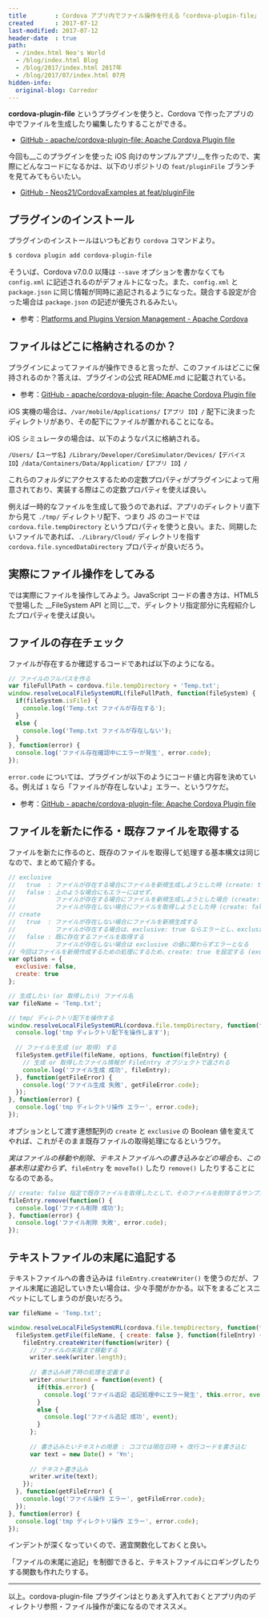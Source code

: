 ```yaml
---
title        : Cordova アプリ内でファイル操作を行える「cordova-plugin-file」
created      : 2017-07-12
last-modified: 2017-07-12
header-date  : true
path:
  - /index.html Neo's World
  - /blog/index.html Blog
  - /blog/2017/index.html 2017年
  - /blog/2017/07/index.html 07月
hidden-info:
  original-blog: Corredor
---
```


__cordova-plugin-file__ というプラグインを使うと、Cordova で作ったアプリの中でファイルを生成したり編集したりすることができる。

- [GitHub - apache/cordova-plugin-file: Apache Cordova Plugin file](https://github.com/apache/cordova-plugin-file)

今回も__このプラグインを使った iOS 向けのサンプルアプリ__を作ったので、実際にどんなコードになるかは、以下のリポジトリの `feat/pluginFile` ブランチを見てみてもらいたい。

- [GitHub - Neos21/CordovaExamples at feat/pluginFile](https://github.com/Neos21/example-cordova/tree/feat/pluginFile)

## プラグインのインストール

プラグインのインストールはいつもどおり `cordova` コマンドより。

```bash
$ cordova plugin add cordova-plugin-file
```

そういば、Cordova v7.0.0 以降は `--save` オプションを書かなくても `config.xml` に記述されるのがデフォルトになった。また、`config.xml` と `package.json` に同じ情報が同時に追記されるようになった。競合する設定が合った場合は `package.json` の記述が優先されるみたい。

- 参考：[Platforms and Plugins Version Management - Apache Cordova](http://cordova.apache.org/docs/en/7.x/platform_plugin_versioning_ref/index.html)

## ファイルはどこに格納されるのか？

プラグインによってファイルが操作できると言ったが、このファイルはどこに保持されるのか？答えは、プラグインの公式 README.md に記載されている。

- 参考：[GitHub - apache/cordova-plugin-file: Apache Cordova Plugin file](https://github.com/apache/cordova-plugin-file#file-system-layouts)

iOS 実機の場合は、`/var/mobile/Applications/【アプリ ID】/` 配下に決まったディレクトリがあり、その配下にファイルが置かれることになる。

iOS シミュレータの場合は、以下のようなパスに格納される。

```
/Users/【ユーザ名】/Library/Developer/CoreSimulator/Devices/【デバイス ID】/data/Containers/Data/Application/【アプリ ID】/
```

これらのフォルダにアクセスするための定数プロパティがプラグインによって用意されており、実装する際はこの定数プロパティを使えば良い。

例えば一時的なファイルを生成して扱うのであれば、アプリのディレクトリ直下から見て `./tmp/` ディレクトリ配下、つまり JS のコードでは `cordova.file.tempDirectory` というプロパティを使うと良い。また、同期したいファイルであれば、`./Library/Cloud/` ディレクトリを指す `cordova.file.syncedDataDirectory` プロパティが良いだろう。

## 実際にファイル操作をしてみる

では実際にファイルを操作してみよう。JavaScript コードの書き方は、HTML5 で登場した __FileSystem API と同じ__で、ディレクトリ指定部分に先程紹介したプロパティを使えば良い。

## ファイルの存在チェック

ファイルが存在するか確認するコードであれば以下のようになる。

```javascript
// ファイルのフルパスを作る
var fileFullPath = cordova.file.tempDirectory + 'Temp.txt';
window.resolveLocalFileSystemURL(fileFullPath, function(fileSystem) {
  if(fileSystem.isFile) {
    console.log('Temp.txt ファイルが存在する');
  }
  else {
    console.log('Temp.txt ファイルが存在しない');
  }
}, function(error) {
  console.log('ファイル存在確認中にエラーが発生', error.code);
});
```

`error.code` については、プラグインが以下のようにコード値と内容を決めている。例えば `1` なら「ファイルが存在しないよ」エラー、というワケだ。

- 参考：[GitHub - apache/cordova-plugin-file: Apache Cordova Plugin file](https://github.com/apache/cordova-plugin-file#list-of-error-codes-and-meanings)

## ファイルを新たに作る・既存ファイルを取得する

ファイルを新たに作るのと、既存のファイルを取得して処理する基本構文は同じなので、まとめて紹介する。

```javascript
// exclusive
//   true  : ファイルが存在する場合にファイルを新規生成しようとした時 (create: true) に、エラー扱いにしてエラー処理の関数を呼び出す
//   false : 上のような場合にもエラーにはせず、
//           ファイルが存在する場合にファイルを新規生成しようとした場合 (create: true) は既存ファイルの取得処理として扱う
//           ファイルが存在しない場合にファイルを取得しようとした時 (create: false) は、exclusive の値に関わらずエラーとなる
// create
//   true  : ファイルが存在しない場合にファイルを新規生成する
//           ファイルが存在する場合は、exclusive: true ならエラーとし、exclusive: false ならファイル取得処理 (create :false と同じ) として扱う
//   false : 既に存在するファイルを取得する
//           ファイルが存在しない場合は exclusive の値に関わらずエラーとなる
// 今回はファイルを新規作成するための処理にするため、create: true を設定する (exclusive: false なのでファイルが存在した場合もエラーにはしない)
var options = {
  exclusive: false,
  create: true
};

// 生成したい (or 取得したい) ファイル名
var fileName = 'Temp.txt';

// tmp/ ディレクトリ配下を操作する
window.resolveLocalFileSystemURL(cordova.file.tempDirectory, function(fileSystem) {
  console.log('tmp ディレクトリ配下を操作します');
  
  // ファイルを生成 (or 取得) する
  fileSystem.getFile(fileName, options, function(fileEntry) {
    // 生成 or 取得したファイル情報が FileEntry オブジェクトで返される
    console.log('ファイル生成 成功', fileEntry);
  }, function(getFileError) {
    console.log('ファイル生成 失敗', getFileError.code);
  });
}, function(error) {
  console.log('tmp ディレクトリ操作 エラー', error.code);
});
```

オプションとして渡す連想配列の `create` と `exclusive` の Boolean 値を変えてやれば、これがそのまま既存ファイルの取得処理になるというワケ。

_実はファイルの移動や削除、テキストファイルへの書き込みなどの場合も、この基本形は変わらず_、`fileEntry` を `moveTo()` したり `remove()` したりすることになるのである。

```javascript
// create: false 指定で既存ファイルを取得したとして、そのファイルを削除するサンプル
fileEntry.remove(function() {
  console.log('ファイル削除 成功');
}, function(error) {
  console.log('ファイル削除 失敗', error.code);
});
```

## テキストファイルの末尾に追記する

テキストファイルへの書き込みは `fileEntry.createWriter()` を使うのだが、ファイル末尾に追記していきたい場合は、少々手間がかかる。以下をまるごとスニペットにしてしまうのが良いだろう。

```javascript
var fileName = 'Temp.txt';

window.resolveLocalFileSystemURL(cordova.file.tempDirectory, function(fileSystem) {
  fileSystem.getFile(fileName, { create: false }, function(fileEntry) {
    fileEntry.createWriter(function(writer) {
      // ファイルの末尾まで移動する
      writer.seek(writer.length);
      
      // 書き込み終了時の処理を定義する
      writer.onwriteend = function(event) {
        if(this.error) {
          console.log('ファイル追記 追記処理中にエラー発生', this.error, event);
        }
        else {
          console.log('ファイル追記 成功', event);
        }
      };
      
      // 書き込みたいテキストの用意 : ココでは現在日時 + 改行コードを書き込む
      var text = new Date() + '¥n';
      
      // テキスト書き込み
      writer.write(text);
    });
  }, function(getFileError) {
    console.log('ファイル操作 エラー', getFileError.code);
  });
}, function(error) {
  console.log('tmp ディレクトリ操作 エラー', error.code);
});
```

インデントが深くなっていくので、適宜関数化しておくと良い。

「ファイルの末尾に追記」を制御できると、テキストファイルにロギングしたりする関数も作れたりする。

---

以上。cordova-plugin-file プラグインはとりあえず入れておくとアプリ内のディレクトリ参照・ファイル操作が楽になるのでオススメ。
